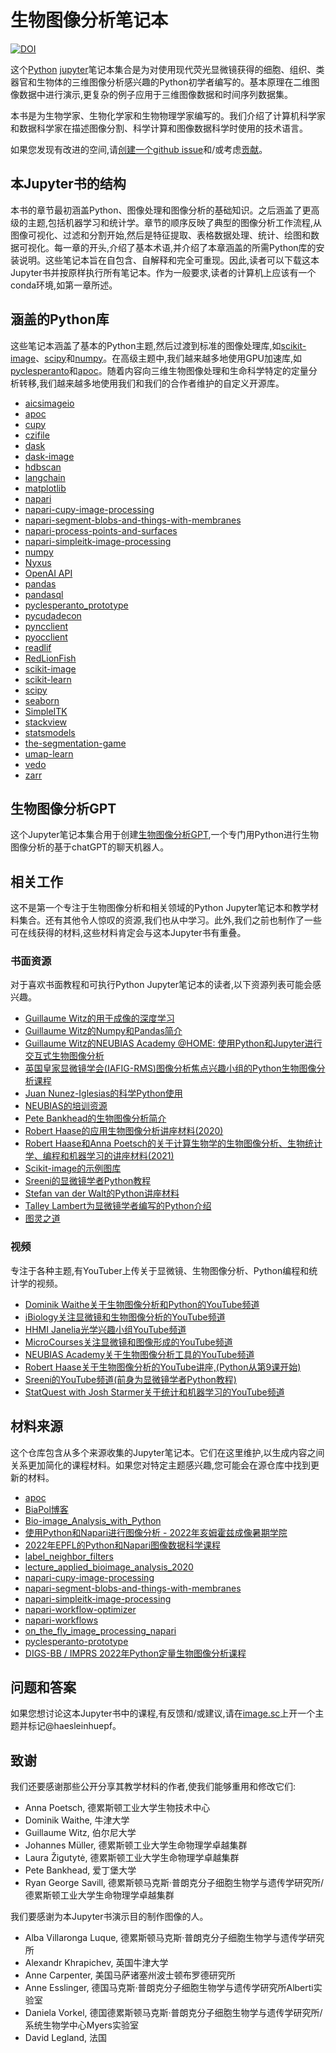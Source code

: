 # 生物图像分析笔记本
[![DOI](https://zenodo.org/badge/449194300.svg)](https://zenodo.org/badge/latestdoi/449194300)

这个[Python](https://www.python.org/) [jupyter](https://jupyter.org/)笔记本集合是为对使用现代荧光显微镜获得的细胞、组织、类器官和生物体的三维图像分析感兴趣的Python初学者编写的。基本原理在二维图像数据中进行演示,更复杂的例子应用于三维图像数据和时间序列数据集。

本书是为生物学家、生物化学家和生物物理学家编写的。我们介绍了计算机科学家和数据科学家在描述图像分割、科学计算和图像数据科学时使用的技术语言。

如果您发现有改进的空间,请[创建一个github issue](https://github.com/haesleinhuepf/BioImageAnalysisNotebooks/issues)和/或考虑[贡献](https://github.com/haesleinhuepf/BioImageAnalysisNotebooks/blob/main/CONTRIBUTING.md)。

## 本Jupyter书的结构

本书的章节最初涵盖Python、图像处理和图像分析的基础知识。之后涵盖了更高级的主题,包括机器学习和统计学。章节的顺序反映了典型的图像分析工作流程,从图像可视化、过滤和分割开始,然后是特征提取、表格数据处理、统计、绘图和数据可视化。每一章的开头,介绍了基本术语,并介绍了本章涵盖的所需Python库的安装说明。这些笔记本旨在自包含、自解释和完全可重现。因此,读者可以下载这本Jupyter书并按原样执行所有笔记本。作为一般要求,读者的计算机上应该有一个conda环境,如第一章所述。

## 涵盖的Python库

这些笔记本涵盖了基本的Python主题,然后过渡到标准的图像处理库,如[scikit-image](http://scikit-image.org/)、[scipy](https://scipy.org)和[numpy](https://numpy.org/)。在高级主题中,我们越来越多地使用GPU加速库,如[pyclesperanto](https://github.com/clEsperanto/pyclesperanto_prototype)和[apoc](https://github.com/haesleinhuepf/apoc)。随着内容向三维生物图像处理和生命科学特定的定量分析转移,我们越来越多地使用我们和我们的合作者维护的自定义开源库。

* [aicsimageio](https://github.com/AllenCellModeling/aicsimageio)
* [apoc](https://github.com/haesleinhuepf/apoc)
* [cupy](https://cupy.dev/)
* [czifile](https://pypi.org/project/czifile/)
* [dask](https://dask.org/)
* [dask-image](http://image.dask.org/en/latest/)
* [hdbscan](https://hdbscan.readthedocs.io/en/latest/how_hdbscan_works.html)
* [langchain](https://python.langchain.com/en/latest/index.html)
* [matplotlib](https://matplotlib.org/)
* [napari](https://napari.org/)
* [napari-cupy-image-processing](https://github.com/haesleinhuepf/napari-cupy-image-processing)
* [napari-segment-blobs-and-things-with-membranes](https://github.com/haesleinhuepf/napari-segment-blobs-and-things-with-membranes)
* [napari-process-points-and-surfaces](https://github.com/haesleinhuepf/napari-process-points-and-surfaces)
* [napari-simpleitk-image-processing](https://github.com/haesleinhuepf/napari-simpleitk-image-processing)
* [numpy](https://numpy.org/)
* [Nyxus](https://nyxus.readthedocs.io/en/latest/)
* [OpenAI API](https://openai.com/blog/openai-api)
* [pandas](https://pandas.pydata.org/)
* [pandasql](https://github.com/yhat/pandasql/)
* [pyclesperanto_prototype](https://github.com/clEsperanto/pyclesperanto_prototype)
* [pycudadecon](https://github.com/tlambert03/pycudadecon)
* [pyncclient](https://github.com/pragmaticindustries/pyncclient)
* [pyocclient](https://github.com/owncloud/pyocclient)
* [readlif](https://github.com/nimne/readlif)
* [RedLionFish](https://github.com/rosalindfranklininstitute/RedLionfish/)
* [scikit-image](http://scikit-image.org/)
* [scikit-learn](https://scikit-learn.org)
* [scipy](https://scipy.org/)
* [seaborn](https://seaborn.pydata.org/)
* [SimpleITK](https://simpleitk.readthedocs.io/en/master/)
* [stackview](https://github.com/haesleinhuepf/stackview)
* [statsmodels](https://www.statsmodels.org/stable/index.html)
* [the-segmentation-game](https://github.com/haesleinhuepf/the-segmentation-game)
* [umap-learn](https://umap-learn.readthedocs.io/en/latest/)
* [vedo](https://vedo.embl.es/)
* [zarr](https://zarr.readthedocs.io/en/stable/)

## 生物图像分析GPT

这个Jupyter笔记本集合用于创建[生物图像分析GPT](https://chat.openai.com/g/g-psAohb1OY-bio-image-analysis),一个专门用Python进行生物图像分析的基于chatGPT的聊天机器人。

## 相关工作

这不是第一个专注于生物图像分析和相关领域的Python Jupyter笔记本和教学材料集合。还有其他令人惊叹的资源,我们也从中学习。此外,我们之前也制作了一些可在线获得的材料,这些材料肯定会与这本Jupyter书有重叠。

### 书面资源

对于喜欢书面教程和可执行Python Jupyter笔记本的读者,以下资源列表可能会感兴趣。

* [Guillaume Witz的用于成像的深度学习](https://github.com/guiwitz/DLImaging)
* [Guillaume Witz的Numpy和Pandas简介](https://github.com/guiwitz/NumpyPandas_course)
* [Guillaume Witz的NEUBIAS Academy @HOME: 使用Python和Jupyter进行交互式生物图像分析](https://github.com/guiwitz/neubias_academy_biapy)
* [英国皇家显微镜学会(IAFIG-RMS)图像分析焦点兴趣小组的Python生物图像分析课程](https://github.com/IAFIG-RMS/Python-for-Bioimage-Analysis)
* [Juan Nunez-Iglesias的科学Python使用](https://github.com/jni/using-python-for-science)
* [NEUBIAS的培训资源](https://neubias.github.io/training-resources/) 
* [Pete Bankhead的生物图像分析简介](https://bioimagebook.github.io/) 
* [Robert Haase的应用生物图像分析讲座材料(2020)](https://git.mpi-cbg.de/rhaase/lecture_applied_bioimage_analysis_2020)
* [Robert Haase和Anna Poetsch的关于计算生物学的生物图像分析、生物统计学、编程和机器学习的讲座材料(2021)](https://github.com/BiAPoL/Bio-image_Analysis_with_Python)
* [Scikit-image的示例图库](https://scikit-image.org/docs/stable/auto_examples/index.html)
* [Sreeni的显微镜学者Python教程](https://github.com/bnsreenu/python_for_microscopists)
* [Stefan van der Walt的Python讲座材料](https://github.com/stefanv/teaching)
* [Talley Lambert为显微镜学者编写的Python介绍](https://github.com/tlambert03/hms_pyintro2)
* [图灵之道](https://the-turing-way.netlify.app/)

### 视频
专注于各种主题,有YouTuber上传关于显微镜、生物图像分析、Python编程和统计学的视频。

* [Dominik Waithe关于生物图像分析和Python的YouTube频道](https://www.youtube.com/user/odlogo)
* [iBiology关注显微镜和生物图像分析的YouTube频道](https://www.youtube.com/c/ibiology)
* [HHMI Janelia光学兴趣小组YouTube频道](https://www.youtube.com/watch?v=stiM1v0oY9c&list=PLqwpOkZ9dxzKUjBx3dyaqjv6igKhGvAOG)
* [MicroCourses关注显微镜和图像形成的YouTube频道](https://www.youtube.com/c/Microcourses/about)
* [NEUBIAS Academy关于生物图像分析工具的YouTube频道](https://youtube.com/neubias)
* [Robert Haase关于生物图像分析的YouTube讲座,(Python从第9课开始)](https://www.youtube.com/playlist?list=PL5ESQNfM5lc7SAMstEu082ivW4BDMvd0U)
* [Sreeni的YouTube频道(前身为显微镜学者Python教程)](https://www.youtube.com/channel/UC34rW-HtPJulxr5wp2Xa04w)
* [StatQuest with Josh Starmer关于统计和机器学习的YouTube频道](https://www.youtube.com/channel/UCtYLUTtgS3k1Fg4y5tAhLbw)

## 材料来源

这个仓库包含从多个来源收集的Jupyter笔记本。它们在这里维护,以生成内容之间关系更加简化的课程材料。如果您对特定主题感兴趣,您可能会在源仓库中找到更新的材料。

* [apoc](https://github.com/haesleinhuepf/apoc)
* [BiaPol博客](https://github.com/biapol/blog)
* [Bio-image_Analysis_with_Python](https://github.com/BiAPoL/Bio-image_Analysis_with_Python)
* [使用Python和Napari进行图像分析 - 2022年亥姆霍兹成像暑期学院](https://github.com/BiAPoL/HIP_Introduction_to_Napari_and_image_processing_with_Python_2022)
* [2022年EPFL的Python和Napari图像数据科学课程](https://github.com/BiAPoL/Image-data-science-with-Python-and-Napari-EPFL2022)
* [label_neighbor_filters](https://github.com/haesleinhuepf/label_neighbor_filters)
* [lecture_applied_bioimage_analysis_2020](https://git.mpi-cbg.de/rhaase/lecture_applied_bioimage_analysis_2020)
* [napari-cupy-image-processing](https://github.com/haesleinhuepf/napari-cupy-image-processing)
* [napari-segment-blobs-and-things-with-membranes](https://github.com/haesleinhuepf/napari-segment-blobs-and-things-with-membranes)
* [napari-simpleitk-image-processing](https://github.com/haesleinhuepf/napari-simpleitk-image-processing)
* [napari-workflow-optimizer](https://github.com/haesleinhuepf/napari-workflow-optimizer)
* [napari-workflows](https://github.com/haesleinhuepf/napari-workflows)
* [on_the_fly_image_processing_napari](https://github.com/BiAPoL/on_the_fly_image_processing_napari)
* [pyclesperanto-prototype](https://github.com/clesperanto/pyclesperanto_prototype/)
* [DIGS-BB / IMPRS 2022年Python定量生物图像分析课程](https://github.com/BiAPoL/Quantitative_Bio_Image_Analysis_with_Python_2022)

## 问题和答案

如果您想讨论这本Jupyter书中的课程,有反馈和/或建议,请在[image.sc](https://image.sc/)上开一个主题并标记@haesleinhuepf。

## 致谢

我们还要感谢那些公开分享其教学材料的作者,使我们能够重用和修改它们:
* Anna Poetsch, 德累斯顿工业大学生物技术中心
* Dominik Waithe, 牛津大学
* Guillaume Witz, 伯尔尼大学
* Johannes Müller, 德累斯顿工业大学生命物理学卓越集群
* Laura Žigutytė, 德累斯顿工业大学生命物理学卓越集群
* Pete Bankhead, 爱丁堡大学
* Ryan George Savill, 德累斯顿马克斯·普朗克分子细胞生物学与遗传学研究所/德累斯顿工业大学生命物理学卓越集群

我们要感谢为本Jupyter书演示目的制作图像的人。
* Alba Villaronga Luque, 德累斯顿马克斯·普朗克分子细胞生物学与遗传学研究所
* Alexandr Khrapichev, 英国牛津大学
* Anne Carpenter, 美国马萨诸塞州波士顿布罗德研究所
* Anne Esslinger, 德国马克斯·普朗克分子细胞生物学与遗传学研究所Alberti实验室
* Daniela Vorkel, 德国德累斯顿马克斯·普朗克分子细胞生物学与遗传学研究所/系统生物学中心Myers实验室
* David Legland, 法国